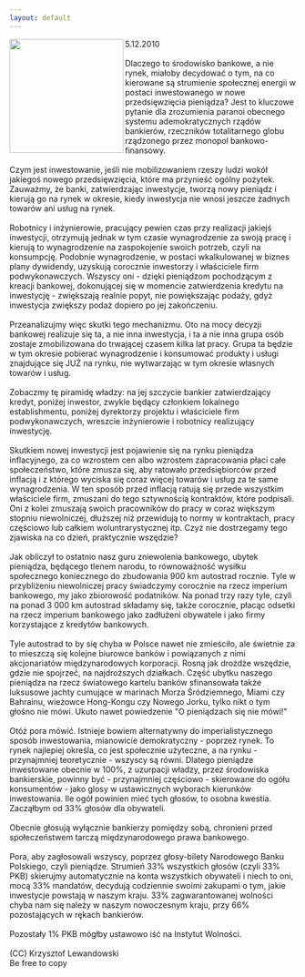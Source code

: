```yaml
---
layout: default
---
```

<img src="{{site.baseurl}}\articles\pictures\465.freedom.jpg"  align="left" width="200"><!--52--><p>
5.12.2010<br><br>Dlaczego to środowisko bankowe, a nie rynek, miałoby decydować o tym, na co kierowane są strumienie społecznej energii w postaci inwestowanego w nowe przedsięwzięcia pieniądza? Jest to kluczowe pytanie dla zrozumienia paranoi obecnego systemu ademokratycznych rządów bankierów, rzeczników totalitarnego globu rządzonego przez monopol bankowo-finansowy.<br><br>Czym jest inwestowanie, jeśli nie mobilizowaniem rzeszy ludzi wokół jakiegoś nowego przedsięwzięcia, które ma przynieść ogólny pożytek. Zauważmy, że banki, zatwierdzając inwestycje, tworzą nowy pieniądz i kierują go na rynek w okresie, kiedy inwestycja nie wnosi jeszcze żadnych towarów ani usług na rynek. <br><br>Robotnicy i inżynierowie, pracujący pewien czas przy realizacji jakiejś inwestycji, otrzymują jednak w tym czasie wynagrodzenie za swoją pracę i kierują to wynagrodzenie na zaspokojenie swoich potrzeb, czyli na konsumpcję. Podobnie wynagrodzenie, w postaci wkalkulowanej w biznes plany dywidendy, uzyskują corocznie inwestorzy i właściciele firm podwykonawczych. Wszyscy oni - dzięki pieniądzom pochodzącym z kreacji bankowej, dokonującej się w momencie zatwierdzenia kredytu na inwestycję - zwiększają realnie popyt, nie powiększając podaży, gdyż inwestycja zwiększy podaż dopiero po jej zakończeniu.<br><br>Przeanalizujmy więc skutki tego mechanizmu. Oto na mocy decyzji bankowej realizuje się ta, a nie inna inwestycja, i ta a nie inna grupa osób zostaje zmobilizowana do trwającej czasem kilka lat pracy. Grupa ta będzie w tym okresie pobierać wynagrodzenie i konsumować produkty i usługi znajdujące się JUŻ na rynku, nie wytwarzając w tym okresie własnych towarów i usług. <br><br>Zobaczmy tę piramidę władzy: na jej szczycie bankier zatwierdzający kredyt, poniżej inwestor, zwykle będący członkiem lokalnego establishmentu, poniżej dyrektorzy projektu i właściciele firm podwykonawczych, wreszcie inżynierowie i robotnicy realizujący inwestycję. <br><br>Skutkiem nowej inwestycji jest pojawienie się na rynku pieniądza inflacyjnego, za co wzrostem cen albo wzrostem zapracowania płaci całe społeczeństwo, które zmusza się, aby ratowało przedsiębiorców przed inflacją i z którego wyciska się coraz więcej towarów i usług za te same wynagrodzenia. W ten sposób przed inflacją ratują się przede wszystkim właściciele firm, zmuszani do tego sztywnością kontraktów, które podpisali. Oni z kolei zmuszają swoich pracowników do pracy w coraz większym stopniu niewolniczej, dłuższej niż przewidują to normy w kontraktach, pracy częściowo lub całkiem woluntrarystycznej itp. Czyż nie dostrzegamy tego zjawiska na co dzień, praktycznie wszędzie?<br><br>Jak obliczył to ostatnio nasz guru zniewolenia bankowego, ubytek pieniądza, będącego tlenem narodu, to równoważność wysiłku społecznego koniecznego do zbudowania 900 km autostrad rocznie. Tyle w przybliżeniu niewolniczej pracy świadczymy corocznie na rzecz imperium bankowego, my jako zbiorowość podatników. Na ponad trzy razy tyle, czyli na ponad 3 000 km autostrad składamy się, także corocznie, płacąc odsetki na rzecz imperium bankowego jako zadłużeni obywatele i jako firmy korzystające z kredytów bankowych. <br><br>Tyle autostrad to by się chyba w Polsce nawet nie zmieściło, ale świetnie za to mieszczą się kolejne biurowce banków i powiązanych z nimi akcjonariatów międzynarodowych korporacji. Rosną jak drożdże wszędzie, gdzie nie spojrzeć, na najdroższych działkach. Część ubytku naszego pieniądza na rzecz światowego kartelu banków sfinansowała także luksusowe jachty cumujące w marinach Morza Śródziemnego, Miami czy Bahrainu, wieżowce Hong-Kongu czy Nowego Jorku, tylko nikt o tym głośno nie mówi. Ukuto nawet powiedzenie "O pieniądzach się nie mówi!"<br><br>Otóż pora mówić. Istnieje bowiem alternatywny do imperialistycznego sposób inwestowania, mianowicie demokratyczny - poprzez rynek. To rynek najlepiej określa, co jest społecznie użyteczne, a na rynku - przynajmniej teoretycznie - wszyscy są równi. Dlatego pieniądze inwestowane obecnie w 100%, z uzurpacji władzy, przez środowiska bankierskie, powinny być - przynajmniej częściowo - skierowane do ogółu konsumentów - jako glosy w ustawicznych wyborach kierunków inwestowania. Ile ogół powinien mieć tych głosów, to osobna kwestia. Zacząłbym od 33% głosów dla obywateli.<br><br>Obecnie głosują wyłącznie bankierzy pomiędzy sobą, chronieni przed społeczeństwem tarczą międzynarodowego prawa bankowego.<br><br>Pora, aby zagłosowali wszyscy, poprzez głosy-bilety Narodowego Banku Polskiego, czyli pieniądze. Strumień 33% wszystkich głosów (czyli 33% PKB) skierujmy automatycznie na konta wszystkich obywateli i niech to oni, mocą 33% mandatów, decydują codziennie swoimi zakupami o tym, jakie inwestycje powstają w naszym kraju. 33% zagwarantowanej wolności chyba nam się należy w naszym nowoczesnym kraju, przy 66% pozostających w rękach bankierów. <br><br>Pozostały 1% PKB mógłby ustawowo iść na Instytut Wolności.<br><br>(CC) Krzysztof Lewandowski<br>Be free to copy<br><br></p>